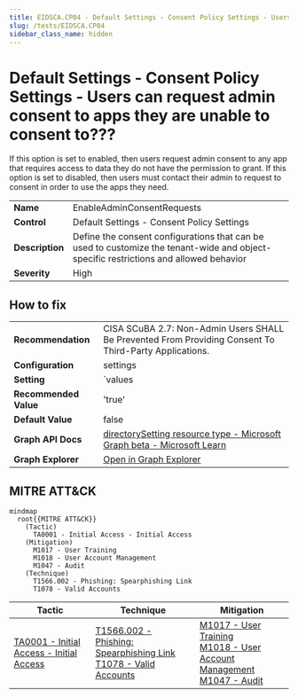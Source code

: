 ```yaml
---
title: EIDSCA.CP04 - Default Settings - Consent Policy Settings - Users can request admin consent to apps they are unable to consent to???
slug: /tests/EIDSCA.CP04
sidebar_class_name: hidden
---
```


# Default Settings - Consent Policy Settings - Users can request admin consent to apps they are unable to consent to???

If this option is set to enabled, then users request admin consent to any app that requires access to data they do not have the permission to grant. If this option is set to disabled, then users must contact their admin to request to consent in order to use the apps they need.

| | |
|-|-|
| **Name** | EnableAdminConsentRequests |
| **Control** | Default Settings - Consent Policy Settings |
| **Description** | Define the consent configurations that can be used to customize the tenant-wide and object-specific restrictions and allowed behavior |
| **Severity** | High |

## How to fix
| | |
|-|-|
| **Recommendation** | CISA SCuBA 2.7: Non-Admin Users SHALL Be Prevented From Providing Consent To Third-Party Applications. |
| **Configuration** | settings |
| **Setting** | `values | where-object name -eq 'EnableAdminConsentRequests' | select-object -expand value` |
| **Recommended Value** | 'true' |
| **Default Value** | false |
| **Graph API Docs** | [directorySetting resource type - Microsoft Graph beta - Microsoft Learn](https://learn.microsoft.com/en-us/graph/api/resources/directorysetting) |
| **Graph Explorer** | [Open in Graph Explorer](https://developer.microsoft.com/en-us/graph/graph-explorer?request=settings&method=GET&version=beta&GraphUrl=https://graph.microsoft.com) |


## MITRE ATT&CK

```mermaid
mindmap
  root{{MITRE ATT&CK}}
    (Tactic)
      TA0001 - Initial Access - Initial Access
    (Mitigation)
      M1017 - User Training
      M1018 - User Account Management
      M1047 - Audit
    (Technique)
      T1566.002 - Phishing: Spearphishing Link
      T1078 - Valid Accounts
```
|Tactic|Technique|Mitigation|
|---|---|---|
|[TA0001 - Initial Access - Initial Access](https://attack.mitre.org/tactics/TA0001)|[T1566.002 - Phishing: Spearphishing Link](https://attack.mitre.org/techniques/T1566/002)<br/>[T1078 - Valid Accounts](https://attack.mitre.org/techniques/T1078)|[M1017 - User Training](https://attack.mitre.org/mitigations/M1017)<br/>[M1018 - User Account Management](https://attack.mitre.org/mitigations/M1018)<br/>[M1047 - Audit](https://attack.mitre.org/mitigations/M1047)|

